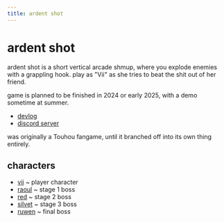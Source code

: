 ```yaml
---
title: ardent shot
---
```


# ardent shot

ardent shot is a short vertical arcade shmup, where you explode enemies with a grappling hook.
play as "Vii" as she tries to beat the shit out of her friend.

game is planned to be finished in 2024 or early 2025, with a demo sometime at summer.

- [devlog](./log)
- [discord server](https://discord.gg/G6a2RjA5G2)

was originally a Touhou fangame, until it branched off into its own thing entirely.

## characters

- [vii](/ardency/wiki/character/vii) ~ player character
- [raoul](/ardency/wiki/character/raoul) ~ stage 1 boss
- [red](/ardency/wiki/character/red) ~ stage 2 boss
- [silvet](/ardency/wiki/character/silvet) ~ stage 3 boss
- [ruwen](/ardency/wiki/character/ruwen) ~ final boss

